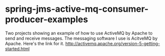 # spring-jms-active-mq-consumer-producer-examples
Two projects showing an example of how to use ActiveMQ by Apache to send and receive messages.  The messaging software I use is AcitveMQ by Apache.  Here's the link for it.  http://activemq.apache.org/version-5-getting-started.html
